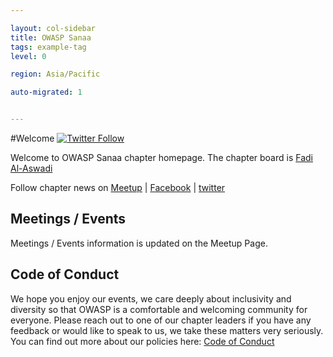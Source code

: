 ```yaml
---

layout: col-sidebar
title: OWASP Sanaa
tags: example-tag
level: 0

region: Asia/Pacific

auto-migrated: 1


---
```


#Welcome
[![Twitter Follow](https://img.shields.io/twitter/follow/owaspsanaa?style=social)](https://twitter.com/owaspsanaa)

Welcome to OWASP Sanaa chapter homepage. The chapter board is [Fadi Al-Aswadi](mailto:fadi.alaswadi@owasp.org)

Follow chapter news on [Meetup](https://www.meetup.com/OWASP-Sanaa-Chapter/) | [Facebook](https://www.facebook.com/owaspsanaa) | [twitter](https://twitter.com/owaspsanaa)


## Meetings / Events
Meetings / Events information is updated on the Meetup Page.

## Code of Conduct
We hope you enjoy our events, we care deeply about inclusivity and diversity so that OWASP is a comfortable and welcoming community for everyone. Please reach out to one of our chapter leaders if you have any feedback or would like to speak to us, we take these matters very seriously. You can find out more about our policies here: [Code of Conduct](/www-policy/operational/code-of-conduct.html)